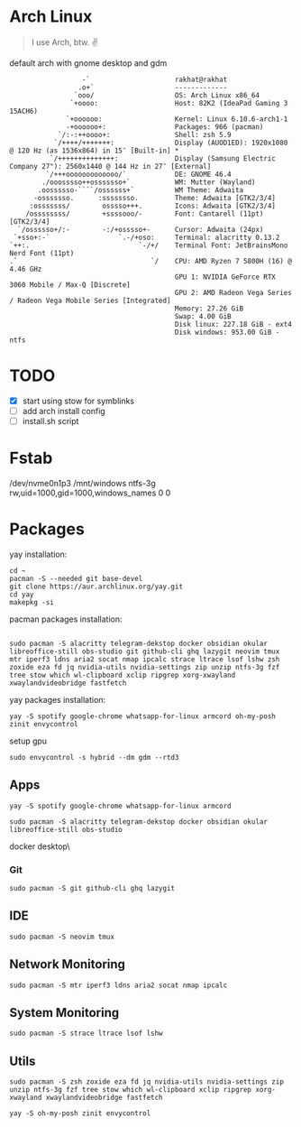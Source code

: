 # Arch Linux

> I use Arch, btw. ✌️

default arch with gnome desktop and gdm

```
                  -`                     rakhat@rakhat
                 .o+`                    -------------
                `ooo/                    OS: Arch Linux x86_64
               `+oooo:                   Host: 82K2 (IdeaPad Gaming 3 15ACH6)
              `+oooooo:                  Kernel: Linux 6.10.6-arch1-1
              -+oooooo+:                 Packages: 966 (pacman)
            `/:-:++oooo+:                Shell: zsh 5.9
           `/++++/+++++++:               Display (AUOD1ED): 1920x1080 @ 120 Hz (as 1536x864) in 15″ [Built-in] *
          `/++++++++++++++:              Display (Samsung Electric Company 27"): 2560x1440 @ 144 Hz in 27″ [External]
         `/+++ooooooooooooo/`            DE: GNOME 46.4
        ./ooosssso++osssssso+`           WM: Mutter (Wayland)
       .oossssso-````/ossssss+`          WM Theme: Adwaita
      -osssssso.      :ssssssso.         Theme: Adwaita [GTK2/3/4]
     :osssssss/        osssso+++.        Icons: Adwaita [GTK2/3/4]
    /ossssssss/        +ssssooo/-        Font: Cantarell (11pt) [GTK2/3/4]
  `/ossssso+/:-        -:/+osssso+-      Cursor: Adwaita (24px)
 `+sso+:-`                 `.-/+oso:     Terminal: alacritty 0.13.2
`++:.                           `-/+/    Terminal Font: JetBrainsMono Nerd Font (11pt)
.`                                 `/    CPU: AMD Ryzen 7 5800H (16) @ 4.46 GHz
                                         GPU 1: NVIDIA GeForce RTX 3060 Mobile / Max-Q [Discrete]
                                         GPU 2: AMD Radeon Vega Series / Radeon Vega Mobile Series [Integrated]
                                         Memory: 27.26 GiB
                                         Swap: 4.00 GiB
                                         Disk linux: 227.18 GiB - ext4
                                         Disk windows: 953.00 GiB - ntfs
```

# TODO

- [x] start using stow for symblinks
- [ ] add arch install config
- [ ] install.sh script 

# Fstab

/dev/nvme0n1p3     	/mnt/windows	ntfs-3g     	rw,uid=1000,gid=1000,windows_names	0 0

# Packages


yay installation:
```
cd ~
pacman -S --needed git base-devel
git clone https://aur.archlinux.org/yay.git
cd yay
makepkg -si
```

pacman packages installation:
```

sudo pacman -S alacritty telegram-dekstop docker obsidian okular libreoffice-still obs-studio git github-cli ghq lazygit neovim tmux mtr iperf3 ldns aria2 socat nmap ipcalc strace ltrace lsof lshw zsh zoxide eza fd jq nvidia-utils nvidia-settings zip unzip ntfs-3g fzf tree stow which wl-clipboard xclip ripgrep xorg-xwayland xwaylandvideobridge fastfetch
```

yay packages installation:
```
yay -S spotify google-chrome whatsapp-for-linux armcord oh-my-posh zinit envycontrol
```

setup gpu
```
sudo envycontrol -s hybrid --dm gdm --rtd3
```

## Apps

```
yay -S spotify google-chrome whatsapp-for-linux armcord
```
```
sudo pacman -S alacritty telegram-dekstop docker obsidian okular libreoffice-still obs-studio
```
docker desktop\

### Git
```
sudo pacman -S git github-cli ghq lazygit
```

## IDE

```
sudo pacman -S neovim tmux
```

## Network Monitoring

```
sudo pacman -S mtr iperf3 ldns aria2 socat nmap ipcalc 
```

## System Monitoring

```
sudo pacman -S strace ltrace lsof lshw
```

## Utils

```
sudo pacman -S zsh zoxide eza fd jq nvidia-utils nvidia-settings zip unzip ntfs-3g fzf tree stow which wl-clipboard xclip ripgrep xorg-xwayland xwaylandvideobridge fastfetch
```

```
yay -S oh-my-posh zinit envycontrol
```

